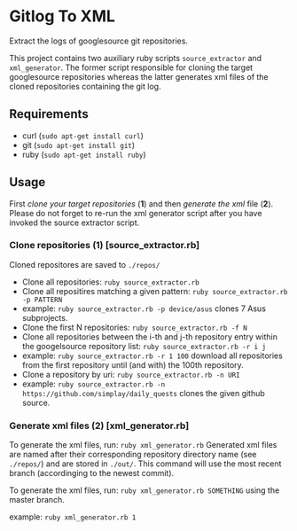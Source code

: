 # Gitlog To XML

Extract the logs of googlesource git repositories.

This project contains two auxiliary ruby scripts `source_extractor` and `xml_generator`.
The former script responsible for cloning the target googlesource repositories whereas the latter generates xml files of the cloned repositories containing the git log.

## Requirements

+ curl (`sudo apt-get install curl`)
+ git (`sudo apt-get install git`)
+ ruby (`sudo apt-get install ruby`)

## Usage

First _clone your target repositories_ (**1**) and then _generate the xml_ file (**2**). Please do not forget to re-run the xml generator script after you have invoked the source extractor script.

### Clone repositories (1) [source_extractor.rb]

Cloned repositores are saved to `./repos/`

+ Clone all repositories: `ruby source_extractor.rb`
+ Clone all repositires matching a given pattern: `ruby source_extractor.rb -p PATTERN`
 + example: `ruby source_extractor.rb -p device/asus` clones 7 Asus subprojects.
+ Clone the first N repositories: `ruby source_extractor.rb -f N`
+ Clone all repositories between the i-th and j-th repository entry within the googelsource repository list: `ruby source_extractor.rb -r i j`
 + example: `ruby source_extractor.rb -r 1 100` download all repositories from the first repository until (and with) the 100th repository.
+ Clone a repository by uri: `ruby source_extractor.rb -n URI`
 + example: `ruby source_extractor.rb -n https://github.com/simplay/daily_quests` clones the given github source.

### Generate xml files (2) [xml_generator.rb]

To generate the xml files, run: `ruby xml_generator.rb`
Generated xml files are named after their corresponding repository directory name (see `./repos/`)
and are stored in `./out/`. This command will use the most recent branch (accordinging to the newest commit).

To generate the xml files, run: `ruby xml_generator.rb SOMETHING` using the master branch.

example: `ruby xml_generator.rb 1`



